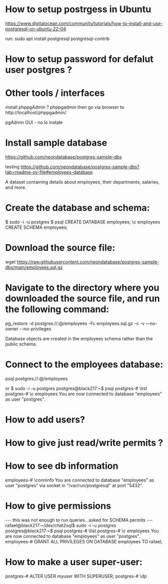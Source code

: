 # How to setup postrgess in Ubuntu 
https://www.digitalocean.com/community/tutorials/how-to-install-and-use-postgresql-on-ubuntu-22-04

run: sudo apt install postgresql postgresql-contrib

# How to setup password for defalut user postgres ?

# Other tools / interfaces
install phppgAdmin ?
phppgadmin then go via browser to http://localhost/phppgadmin/ 

pgAdmin GUI - no lo instale

# Install sample database 
https://github.com/neondatabase/postgres-sample-dbs

testing
https://github.com/neondatabase/postgres-sample-dbs?tab=readme-ov-file#employees-database

A dataset containing details about employees, their departments, salaries, and more.

# Create the database and schema:
    
  $ sudo -i -u postgres
  $ psql
    CREATE DATABASE employees;
    \c employees
    CREATE SCHEMA employees;

# Download the source file:
wget https://raw.githubusercontent.com/neondatabase/postgres-sample-dbs/main/employees.sql.gz

# Navigate to the directory where you downloaded the source file, and run the following command:
pg_restore -d postgres://<user>:<password>@<hostname>/employees -Fc employees.sql.gz -c -v --no-owner --no-privileges

Database objects are created in the employees schema rather than the public schema.

# Connect to the employees database:

psql postgres://<user>:<password>@<hostname>/employees

or 
  $ sudo -i -u postgres
    postgres@black217:~$ psql
    postgres-# \list
    postgres-# \c employees 
    You are now connected to database "employees" as user "postgres".

# How to add users?

# How to give just read/write permits ?

# How to see db information
employees-# \conninfo
You are connected to database "employees" as user "postgres" via socket in "/var/run/postgresql" at port "5432".

# How to give permissions
--- this was not enough to run queries...asked for SCHEMA permits ---
  rafael@black217:~/dev/chat2sql$ sudo -i -u postgres
    postgres@black217:~$ psql
    postgres-# \list
    postgres-# \c employees 
    You are now connected to database "employees" as user "postgres".
    employees-# GRANT ALL PRIVILEGES ON DATABASE employees TO rafael;

# How to make a user super-user:
postgres-# ALTER USER myuser WITH SUPERUSER;
postgres-# \dp
